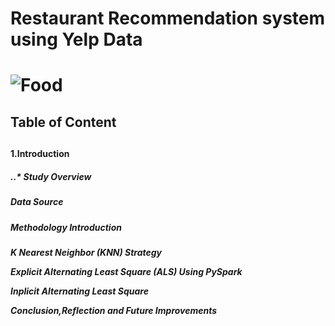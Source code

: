 <h1>Restaurant Recommendation system using Yelp Data<h1>

![Food](https://github.com/zhanren/Food-app/blob/master/Restaurant%20recommandation/food.jpg)

<h2>Table of Content<h2>

<h4>1.Introduction <h4>

  <h5>..* Study Overview<h5>
  <h5> Data Source<h5>
  <h5> Methodology Introduction<h5>
     
K Nearest Neighbor (KNN) Strategy

Explicit Alternating Least Square (ALS) Using PySpark

Inplicit Alternating Least Square

Conclusion,Reflection and Future Improvements
     
